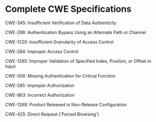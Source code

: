 

# Complete CWE Specifications

CWE-345: Insufficient Verification of Data Authenticity

CWE-288: Authentication Bypass Using an Alternate Path or Channel

CWE-1220: Insufficient Granularity of Access Control

CWE-284: Improper Access Control

CWE-1285: Improper Validation of Specified Index, Position, or Offset in Input

CWE-306: Missing Authentication for Critical Function

CWE-285: Improper Authorization

CWE-863: Incorrect Authorization

CWE-1269: Product Released in Non-Release Configuration

CWE-425: Direct Request ('Forced Browsing')
